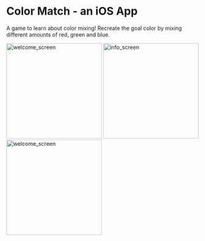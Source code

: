 # Color Match - an iOS App

A game to learn about color mixing! Recreate the goal color by mixing different amounts of red, green and blue. 

<p float="left">
<img src="https://user-images.githubusercontent.com/13714793/78467984-947cd580-76c7-11ea-8b56-87a125f82791.png" alt="welcome_screen" width="250"/>

<img src="https://user-images.githubusercontent.com/13714793/78467985-9d6da700-76c7-11ea-9757-927d157ce036.png" alt="info_screen" width="250"/>

<img src="https://user-images.githubusercontent.com/13714793/78467987-a52d4b80-76c7-11ea-8aae-987ef6795ac9.png" alt="welcome_screen" width="250"/>
</p>
